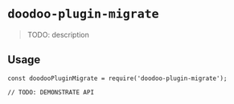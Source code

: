 # `doodoo-plugin-migrate`

> TODO: description

## Usage

```
const doodooPluginMigrate = require('doodoo-plugin-migrate');

// TODO: DEMONSTRATE API
```
